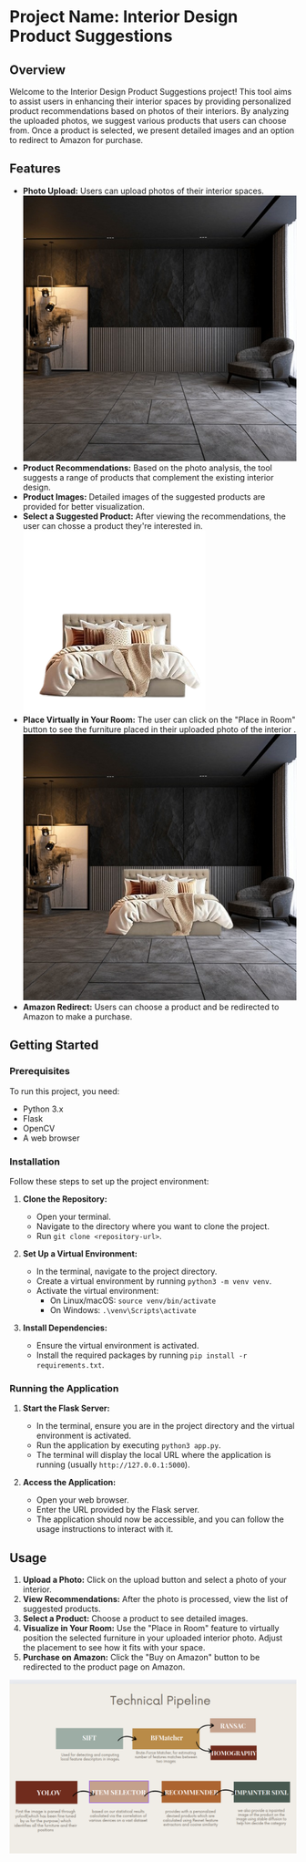 # Project Name: Interior Design Product Suggestions

## Overview

Welcome to the Interior Design Product Suggestions project! This tool aims to assist users in enhancing their interior spaces by providing personalized product recommendations based on photos of their interiors. By analyzing the uploaded photos, we suggest various products that users can choose from. Once a product is selected, we present detailed images and an option to redirect to Amazon for purchase.

## Features

- **Photo Upload:** Users can upload photos of their interior spaces.
  ![User Input](./User_Input.jpg "Upload Your Room's Photo")
- **Product Recommendations:** Based on the photo analysis, the tool suggests a range of products that complement the existing interior design.
- **Product Images:** Detailed images of the suggested products are provided for better visualization.
- **Select a Suggested Product:** After viewing the recommendations, the user can chosse a product they're interested in.
  ![The Bed Option](./Bed.png "Choose Your Favorite Furniture")
- **Place Virtually in Your Room:** The user can click on the "Place in Room" button to see the furniture placed in their uploaded photo of the interior .
  ![Final Visualization](./final_image.jpeg "Visualize the Furniture in Your Room")
- **Amazon Redirect:** Users can choose a product and be redirected to Amazon to make a purchase.

## Getting Started

### Prerequisites

To run this project, you need:

- Python 3.x
- Flask
- OpenCV
- A web browser

### Installation

Follow these steps to set up the project environment:

1. **Clone the Repository:**

   - Open your terminal.
   - Navigate to the directory where you want to clone the project.
   - Run `git clone <repository-url>`.

2. **Set Up a Virtual Environment:**

   - In the terminal, navigate to the project directory.
   - Create a virtual environment by running `python3 -m venv venv`.
   - Activate the virtual environment:
     - On Linux/macOS: `source venv/bin/activate`
     - On Windows: `.\venv\Scripts\activate`

3. **Install Dependencies:**
   - Ensure the virtual environment is activated.
   - Install the required packages by running `pip install -r requirements.txt`.

### Running the Application

1. **Start the Flask Server:**

   - In the terminal, ensure you are in the project directory and the virtual environment is activated.
   - Run the application by executing `python3 app.py`.
   - The terminal will display the local URL where the application is running (usually `http://127.0.0.1:5000`).

2. **Access the Application:**
   - Open your web browser.
   - Enter the URL provided by the Flask server.
   - The application should now be accessible, and you can follow the usage instructions to interact with it.

## Usage

1. **Upload a Photo:** Click on the upload button and select a photo of your interior.
2. **View Recommendations:** After the photo is processed, view the list of suggested products.
3. **Select a Product:** Choose a product to see detailed images.
4. **Visualize in Your Room:** Use the "Place in Room" feature to virtually position the selected furniture in your uploaded interior photo. Adjust the placement to see how it fits with your space.
5. **Purchase on Amazon:** Click the "Buy on Amazon" button to be redirected to the product page on Amazon.

![Technical Pipeline](./technical_pipeline.png "Technical Pipeline")
